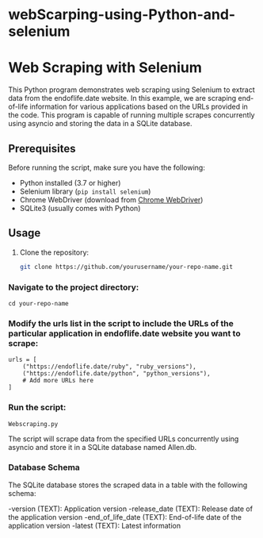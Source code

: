# webScarping-using-Python-and-selenium
# Web Scraping with Selenium

This Python program demonstrates web scraping using Selenium to extract data from the endoflife.date website. In this example, we are scraping end-of-life information for various applications based on the URLs provided in the code. This program is capable of running multiple scrapes concurrently using asyncio and storing the data in a SQLite database.

## Prerequisites

Before running the script, make sure you have the following:

- Python installed (3.7 or higher)
- Selenium library (`pip install selenium`)
- Chrome WebDriver (download from [Chrome WebDriver](https://sites.google.com/chromium.org/driver/))
- SQLite3 (usually comes with Python)

## Usage

1. Clone the repository:

   ```bash
   git clone https://github.com/yourusername/your-repo-name.git
### Navigate to the project directory:

    cd your-repo-name
### Modify the urls list in the script to include the URLs of the particular application in endoflife.date website you want to scrape:

    urls = [
        ("https://endoflife.date/ruby", "ruby_versions"),
        ("https://endoflife.date/python", "python_versions"),
        # Add more URLs here
    ]
### Run the script:
    Webscraping.py
The script will scrape data from the specified URLs concurrently using asyncio and store it in a SQLite database named Allen.db.

### Database Schema
The SQLite database stores the scraped data in a table with the following schema:

-version (TEXT): Application version
-release_date (TEXT): Release date of the application version
-end_of_life_date (TEXT): End-of-life date of the application version
-latest (TEXT): Latest information

